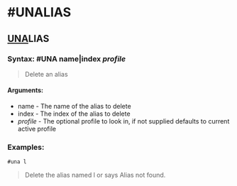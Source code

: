 # #UNALIAS

## <u>UNA</u>LIAS

### **Syntax:** #UNA name|index *profile*
> Delete an alias

#### **Arguments:**
- name - The name of the alias to delete
- index - The index of the alias to delete
- *profile* - The optional profile to look in, if not supplied defaults to current active profile

### **Examples:**
`#una l`
> Delete the alias named l or says Alias not found.